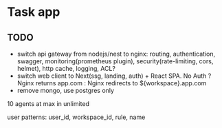 # Task app

## TODO

- switch api gateway from nodejs/nest to nginx: routing, authentication, swagger, monitoring(prometheus plugin), security(rate-limiting, cors, helmet), http cache, logging, ACL?
- switch web client to Next(ssg, landing, auth) + React SPA. No Auth ? Nginx returns app.com : Nginx redirects to ${workspace}.app.com
- remove mongo, use postgres only

10 agents at max in unlimited

user patterns: user_id, workspace_id, rule, name
